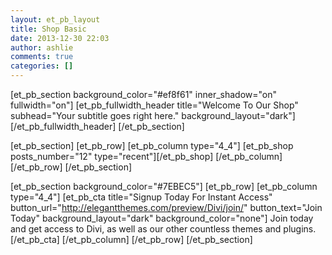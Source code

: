 ```yaml
---
layout: et_pb_layout
title: Shop Basic
date: 2013-12-30 22:03
author: ashlie
comments: true
categories: []
---
```


[et_pb_section background_color="#ef8f61" inner_shadow="on" fullwidth="on"]
[et_pb_fullwidth_header title="Welcome To Our Shop" subhead="Your subtitle goes right here." background_layout="dark"][/et_pb_fullwidth_header]
[/et_pb_section]

[et_pb_section]
[et_pb_row]
[et_pb_column type="4_4"]
[et_pb_shop posts_number="12" type="recent"][/et_pb_shop]
[/et_pb_column]
[/et_pb_row]
[/et_pb_section]

[et_pb_section background_color="#7EBEC5"]
[et_pb_row]
[et_pb_column type="4_4"]
[et_pb_cta title="Signup Today For Instant Access" button_url="http://elegantthemes.com/preview/Divi/join/" button_text="Join Today" background_layout="dark" background_color="none"]
Join today and get access to Divi, as well as our other countless themes and plugins.
[/et_pb_cta]
[/et_pb_column]
[/et_pb_row]
[/et_pb_section]
